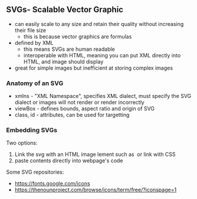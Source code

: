 <h2>SVGs- Scalable Vector Graphic</h2>

* can easily scale to any size and retain their quality without increasing their file size
  * this is because vector graphics are formulas
* defined by XML
  * this means SVGs are human readable
  * interoperable with HTML, meaning you can put XML directly into HTML, and image should display
* great for simple images but inefficient at storing complex images
    
<h3>Anatomy of an SVG </h3>

* xmlns - "XML Namespace", specifies XML dialect, must specify the SVG dialect or images will not render or render incorrectly
* viewBox - defines bounds, aspect ratio and origin of SVG
* class, id - attributes, can be used for targetting

<h3>Embedding SVGs</h3>
Two options:

1. Link the svg with an HTML image lement such as <img> or link with CSS
2. paste contents directly into webpage's code

Some SVG repositories:
- https://fonts.google.com/icons
- https://thenounproject.com/browse/icons/term/free/?iconspage=1
